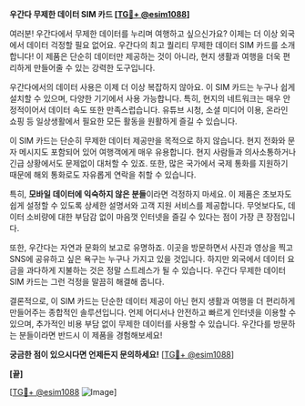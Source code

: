 **우간다 무제한 데이터 SIM 카드 [[TG💪+ @esim1088](https://t.me/s/esim1088)]**

여러분! 우간다에서 무제한 데이터를 누리며 여행하고 싶으신가요? 이제는 더 이상 외국에서 데이터 걱정할 필요 없어요. 우간다의 최고 퀄리티 무제한 데이터 SIM 카드를 소개합니다! 이 제품은 단순히 데이터만 제공하는 것이 아니라, 현지 생활과 여행을 더욱 편리하게 만들어줄 수 있는 강력한 도구입니다.

우간다에서의 데이터 사용은 이제 더 이상 복잡하지 않아요. 이 SIM 카드는 누구나 쉽게 설치할 수 있으며, 다양한 기기에서 사용 가능합니다. 특히, 현지의 네트워크는 매우 안정적이어서 데이터 속도 또한 만족스럽습니다. 유튜브 시청, 소셜 미디어 이용, 온라인 쇼핑 등 일상생활에서 필요한 모든 활동을 원활하게 즐길 수 있습니다.

이 SIM 카드는 단순히 무제한 데이터 제공만을 목적으로 하지 않습니다. 현지 전화와 문자 메시지도 포함되어 있어 여행객에게 매우 유용합니다. 현지 사람들과 의사소통하거나 긴급 상황에서도 문제없이 대처할 수 있죠. 또한, 많은 국가에서 국제 통화를 지원하기 때문에 해외 통화로도 자유롭게 연락을 취할 수 있습니다.

특히, **모바일 데이터에 익숙하지 않은 분들**이라면 걱정하지 마세요. 이 제품은 초보자도 쉽게 설정할 수 있도록 상세한 설명서와 고객 지원 서비스를 제공합니다. 무엇보다도, 데이터 소비량에 대한 부담감 없이 마음껏 인터넷을 즐길 수 있다는 점이 가장 큰 장점입니다.

또한, 우간다는 자연과 문화의 보고로 유명하죠. 이곳을 방문하면서 사진과 영상을 찍고 SNS에 공유하고 싶은 욕구는 누구나 가지고 있을 것입니다. 하지만 외국에서 데이터 요금을 과다하게 지불하는 것은 정말 스트레스가 될 수 있습니다. 우간다 무제한 데이터 SIM 카드는 그런 걱정을 말끔히 해결해 줍니다.

결론적으로, 이 SIM 카드는 단순한 데이터 제공이 아닌 현지 생활과 여행을 더 편리하게 만들어주는 종합적인 솔루션입니다. 언제 어디서나 안전하고 빠르게 인터넷을 이용할 수 있으며, 추가적인 비용 부담 없이 무제한 데이터를 사용할 수 있습니다. 우간다를 방문하는 분들이라면 반드시 이 제품을 경험해보세요!

**궁금한 점이 있으시다면 언제든지 문의하세요!** [[TG💪+ @esim1088](https://t.me/s/esim1088)]  

**[끝]**

[[TG💪+ @esim1088](https://t.me/s/esim1088) ![Image](https://i.postimg.cc/Y0z9fWf4/image.png)]